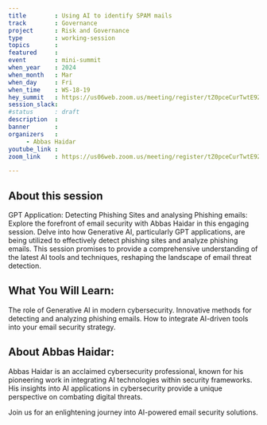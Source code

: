 ```yaml
---
title        : Using AI to identify SPAM mails
track        : Governance
project      : Risk and Governance
type         : working-session
topics       :
featured     :
event        : mini-summit
when_year    : 2024
when_month   : Mar
when_day     : Fri
when_time    : WS-18-19
hey_summit   : https://us06web.zoom.us/meeting/register/tZ0pceCurTwtE9Zi9cwBJdsDSZlgXv9WjVGq
session_slack:
#status      : draft
description  :
banner       : 
organizers   :
     - Abbas Haidar     
youtube_link : 
zoom_link    : https://us06web.zoom.us/meeting/register/tZ0pceCurTwtE9Zi9cwBJdsDSZlgXv9WjVGq

---
```


## About this session
GPT Application: Detecting Phishing Sites  and analysing Phishing emails: 
Explore the forefront of email security with Abbas Haidar in this engaging session. Delve into how Generative AI, particularly GPT applications, are being utilized to effectively detect phishing sites and analyze phishing emails. This session promises to provide a comprehensive understanding of the latest AI tools and techniques, reshaping the landscape of email threat detection.

## What You Will Learn:

The role of Generative AI in modern cybersecurity.
Innovative methods for detecting and analyzing phishing emails.
How to integrate AI-driven tools into your email security strategy.

## About Abbas Haidar:
Abbas Haidar is an acclaimed cybersecurity professional, known for his pioneering work in integrating AI technologies within security frameworks. His insights into AI applications in cybersecurity provide a unique perspective on combating digital threats.

Join us for an enlightening journey into AI-powered email security solutions.
